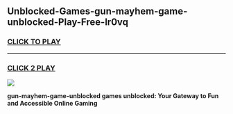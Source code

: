 
## Unblocked-Games-gun-mayhem-game-unblocked-Play-Free-lr0vq
<h3>
<a href="https://premium76.site?title=gun-mayhem-game-unblocked&ref=10A">CLICK TO PLAY</a></h3>
<hr>

<h3>
<a href="https://premium76.site?title=gun-mayhem-game-unblocked&ref=10A">CLICK 2 PLAY</a>
  
</h3>

<a href="https://premium76.site?title=gun-mayhem-game-unblocked&ref=10A"><img src="https://clearcache.store/games.png"></a>


**gun-mayhem-game-unblocked games unblocked: Your Gateway to Fun and Accessible Online Gaming**
